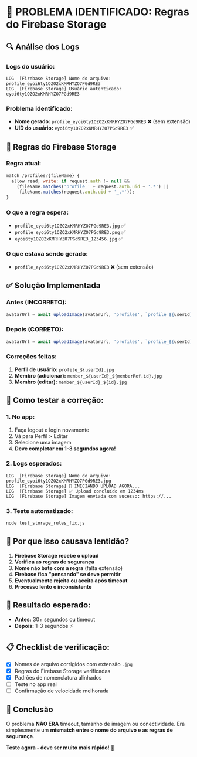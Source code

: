 # 🚨 PROBLEMA IDENTIFICADO: Regras do Firebase Storage

## 🔍 **Análise dos Logs**

### **Logs do usuário:**
```
LOG  [Firebase Storage] Nome do arquivo: profile_eyoi6ty1OZO2xKMRHYZO7PGd9RE3
LOG  [Firebase Storage] Usuário autenticado: eyoi6ty1OZO2xKMRHYZO7PGd9RE3
```

### **Problema identificado:**
- **Nome gerado:** `profile_eyoi6ty1OZO2xKMRHYZO7PGd9RE3` ❌ (sem extensão)
- **UID do usuário:** `eyoi6ty1OZO2xKMRHYZO7PGd9RE3` ✅

## 🔧 **Regras do Firebase Storage**

### **Regra atual:**
```javascript
match /profiles/{fileName} {
  allow read, write: if request.auth != null && 
    (fileName.matches('profile_' + request.auth.uid + '.*') || 
     fileName.matches(request.auth.uid + '_.*'));
}
```

### **O que a regra espera:**
- `profile_eyoi6ty1OZO2xKMRHYZO7PGd9RE3.jpg` ✅
- `profile_eyoi6ty1OZO2xKMRHYZO7PGd9RE3.png` ✅
- `eyoi6ty1OZO2xKMRHYZO7PGd9RE3_123456.jpg` ✅

### **O que estava sendo gerado:**
- `profile_eyoi6ty1OZO2xKMRHYZO7PGd9RE3` ❌ (sem extensão)

## ✅ **Solução Implementada**

### **Antes (INCORRETO):**
```typescript
avatarUrl = await uploadImage(avatarUrl, 'profiles', `profile_${userId}`);
```

### **Depois (CORRETO):**
```typescript
avatarUrl = await uploadImage(avatarUrl, 'profiles', `profile_${userId}.jpg`);
```

### **Correções feitas:**
1. **Perfil de usuário:** `profile_${userId}.jpg`
2. **Membro (adicionar):** `member_${userId}_${memberRef.id}.jpg`
3. **Membro (editar):** `member_${userId}_${id}.jpg`

## 🧪 **Como testar a correção:**

### **1. No app:**
1. Faça logout e login novamente
2. Vá para Perfil > Editar
3. Selecione uma imagem
4. **Deve completar em 1-3 segundos agora!**

### **2. Logs esperados:**
```
LOG  [Firebase Storage] Nome do arquivo: profile_eyoi6ty1OZO2xKMRHYZO7PGd9RE3.jpg
LOG  [Firebase Storage] 🚀 INICIANDO UPLOAD AGORA...
LOG  [Firebase Storage] ✅ Upload concluído em 1234ms
LOG  [Firebase Storage] Imagem enviada com sucesso: https://...
```

### **3. Teste automatizado:**
```bash
node test_storage_rules_fix.js
```

## 🎯 **Por que isso causava lentidão?**

1. **Firebase Storage recebe o upload**
2. **Verifica as regras de segurança**
3. **Nome não bate com a regra** (falta extensão)
4. **Firebase fica "pensando" se deve permitir**
5. **Eventualmente rejeita ou aceita após timeout**
6. **Processo lento e inconsistente**

## 🚀 **Resultado esperado:**

- **Antes:** 30+ segundos ou timeout
- **Depois:** 1-3 segundos ⚡

## 📋 **Checklist de verificação:**

- [x] Nomes de arquivo corrigidos com extensão `.jpg`
- [x] Regras do Firebase Storage verificadas
- [x] Padrões de nomenclatura alinhados
- [ ] Teste no app real
- [ ] Confirmação de velocidade melhorada

## 🎉 **Conclusão**

O problema **NÃO ERA** timeout, tamanho de imagem ou conectividade.
Era simplesmente um **mismatch entre o nome do arquivo e as regras de segurança**.

**Teste agora - deve ser muito mais rápido!** 🚀